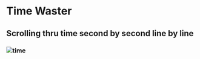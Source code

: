 # Time Waster
## Scrolling thru time second by second line by line
### ![time](https://user-images.githubusercontent.com/119916323/232368750-e2315617-7850-4242-a32f-c4a9ad8edd85.jpg)
